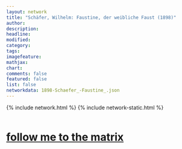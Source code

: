 ```yaml
---
layout: network
title: "Schäfer, Wilhelm: Faustine, der weibliche Faust (1898)"
author:
description:
headline:
modified:
category:
tags: 
imagefeature: 
mathjax: 
chart: 
comments: false
featured: false
list: false
networkdata: 1898-Schaefer_-Faustine_.json
---
```

{% include network.html %}
{% include network-static.html %}
<div class="row">
  <div class="small-5 small-centered columns"><a href="/matrix302"><h1>follow me to the matrix</h1></a>
</div>
</div>
